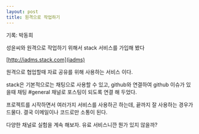 ```yaml
---
layout: post
title: 원격으로 작업하기
---
```


기록: 박동희 

성윤씨와 원격으로 작업하기 위해서 stack 서비스를 가입해 봤다 

[http://iadms.stack.com](iadms)

원격으로 협업할때 자료 공유를 위해 사용하는 서비스 이다.

stack은 기본적으로는 채팅으로 사용할 수 있고, github와 연결하여 github 이슈가 있을때 채팅 #general 채널로 포스팅이 되도록 연결 해 두었다.

프로젝트를 시작하면서 여러가지 서비스를 사용하곤 하는데, 끝까지 잘 사용하는 경우가 드물다.
결국 이메일이나 코드로만 소통이 된다.

다양한 채널로 실험을 계속 해보자. 유료 서비스니깐 뭔가 있지 않을까?
